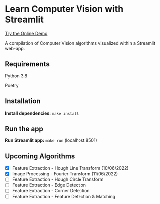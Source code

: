 # Learn Computer Vision with Streamlit

[Try the Online Demo](https://learn-computer-vision.herokuapp.com/)

A compilation of Computer Vision algorithms visualized within a Streamlit web-app.

## Requirements

Python 3.8

Poetry

## Installation

**Install dependencies:** `make install`

## Run the app

**Run Streamlit app:** `make run` (localhost:8501)

## Upcoming Algorithms

- [x] Feature Extraction - Hough Line Transform (10/06/2022)
- [x] Image Processing - Fourier Transform (11/06/2022)
- [ ] Feature Extraction - Hough Circle Transform
- [ ] Feature Extraction - Edge Detection
- [ ] Feature Extraction - Corner Detection
- [ ] Feature Extraction - Feature Detection & Matching
